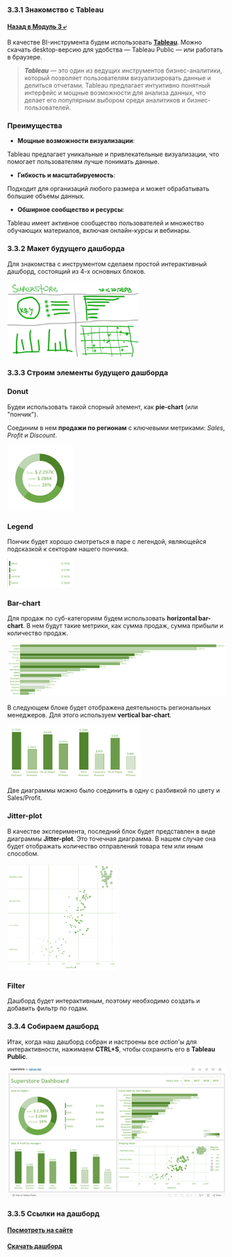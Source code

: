 ### 3.3.1 Знакомство с Tableau

#### [Назад в Модуль 3 ⤶](/DE-101/Module3/readme.md)

В качестве BI-инструмента будем использовать **[Tableau](https://www.tableau.com/)**. Можно скачать desktop-версию 
для удобства — Tableau Public — или работать в браузере.

> ***Tableau*** — это один из ведущих инструментов бизнес-аналитики, который позволяет пользователям визуализировать 
> данные и делиться отчетами. Tableau предлагает интуитивно понятный интерфейс и мощные возможности для анализа данных, 
> что делает его популярным выбором среди аналитиков и бизнес-пользователей.

### Преимущества
- **Мощные возможности визуализации**:

Tableau предлагает уникальные и привлекательные визуализации, что помогает пользователям лучше понимать данные.

- **Гибкость и масштабируемость**:

Подходит для организаций любого размера и может обрабатывать большие объемы данных.

- **Обширное сообщество и ресурсы**:

Tableau имеет активное сообщество пользователей и множество обучающих материалов, включая онлайн-курсы и вебинары.

### 3.3.2 Макет будущего дашборда
Для знакомства с инструментом сделаем простой интерактивный дашборд, состоящий из 4-х основных блоков.

<img src="/DE-101/Module3/img/maket_tp.png" width="60%">

### 3.3.3 Строим элементы будущего дашборда
### Donut
Будеи использовать такой спорный элемент, как **pie-chart** (или "пончик"). 

Соединим в нем **продажи по регионам** с ключевыми метриками: _Sales_, _Profit_ и _Discount_.

<img src="/DE-101/Module3/img/donut_tp.png" width="30%">

### Legend
Пончик будет хорошо смотреться в паре с легендой, являющейся подсказкой к секторам нашего пончика.

<img src="/DE-101/Module3/img/legend_tp.png" width="30%">

### Bar-chart
Для продаж по суб-категориям будем использовать **horizontal bar-chart**. В нем будут такие метрики, как сумма продаж, 
сумма прибыли и количество продаж.

<img src="/DE-101/Module3/img/bar_sub_tp.png">

В следующем блоке будет отображена деятельность региональных менеджеров. Для этого используем **vertical bar-chart**.

<img src="/DE-101/Module3/img/bar_sales_tp.png" width="30%">

<img src="/DE-101/Module3/img/bar_profit_tp.png" width="30%">

Две диаграммы можно было соединить в одну с разбивкой по цвету и Sales/Profit.

### Jitter-plot
В качестве эксперимента, последний блок будет представлен в виде диаграммы **Jitter-plot**. Это точечная диаграмма. 
В нашем случае она будет отображать количество отправлений товара тем или иным способом.

<img src="/DE-101/Module3/img/jitter_tp.png" width="50%">

### Filter
Дашборд будет интерактивным, поэтому необходимо создать и добавить фильтр по годам.

### 3.3.4 Собираем дашборд
Итак, когда наш дашборд собран и настроены все *action*'ы для интерактивности, нажимаем **CTRL+S**, чтобы сохранить
его в **Tableau Public**.

<img src="/DE-101/Module3/img/dashboard_tp.png" width="100%">

### 3.3.5 Ссылки на дашборд
#### [Посмотреть на сайте](https://public.tableau.com/app/profile/adrian.hel7121/viz/superstore_17462750560080/Dashboard)

#### [Скачать дашборд](/DE-101/Module3/data/tableau/superstore.twbx)